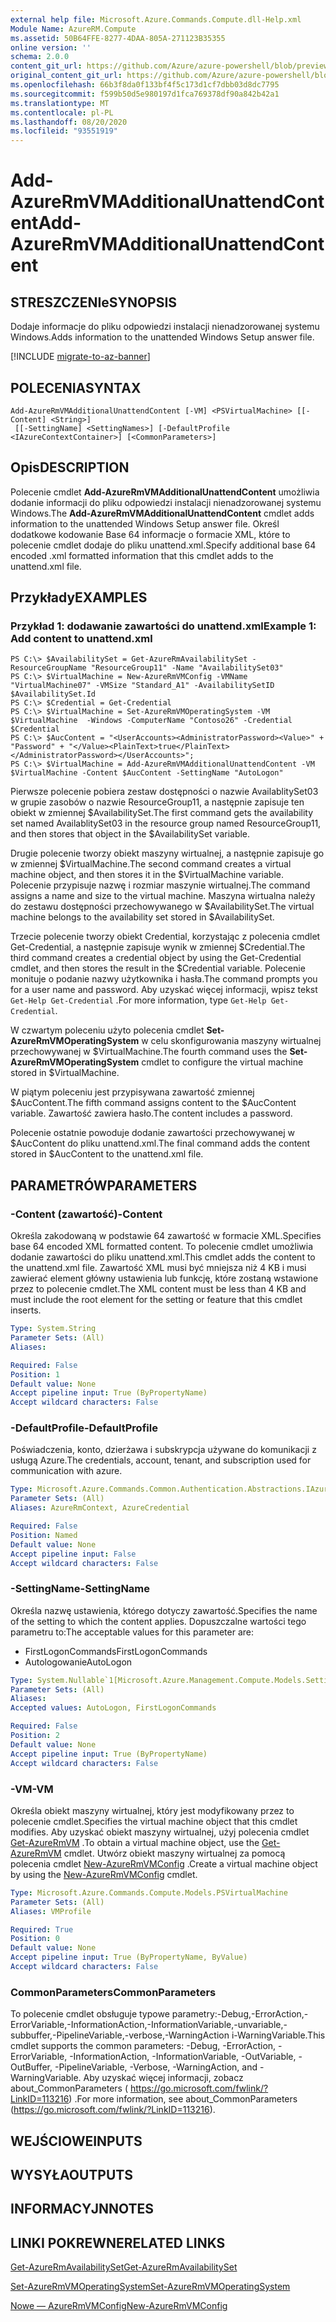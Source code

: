```yaml
---
external help file: Microsoft.Azure.Commands.Compute.dll-Help.xml
Module Name: AzureRM.Compute
ms.assetid: 50B64FFE-8277-4DAA-805A-271123B35355
online version: ''
schema: 2.0.0
content_git_url: https://github.com/Azure/azure-powershell/blob/preview/src/ResourceManager/Compute/Stack/Commands.Compute/help/Add-AzureRmVMAdditionalUnattendContent.md
original_content_git_url: https://github.com/Azure/azure-powershell/blob/preview/src/ResourceManager/Compute/Stack/Commands.Compute/help/Add-AzureRmVMAdditionalUnattendContent.md
ms.openlocfilehash: 66b3f8da0f133bf4f5c173d1cf7dbb03d8dc7795
ms.sourcegitcommit: f599b50d5e980197d1fca769378df90a842b42a1
ms.translationtype: MT
ms.contentlocale: pl-PL
ms.lasthandoff: 08/20/2020
ms.locfileid: "93551919"
---
```

# <span data-ttu-id="77d12-101">Add-AzureRmVMAdditionalUnattendContent</span><span class="sxs-lookup"><span data-stu-id="77d12-101">Add-AzureRmVMAdditionalUnattendContent</span></span>

## <span data-ttu-id="77d12-102">STRESZCZENIe</span><span class="sxs-lookup"><span data-stu-id="77d12-102">SYNOPSIS</span></span>
<span data-ttu-id="77d12-103">Dodaje informacje do pliku odpowiedzi instalacji nienadzorowanej systemu Windows.</span><span class="sxs-lookup"><span data-stu-id="77d12-103">Adds information to the unattended Windows Setup answer file.</span></span>

[!INCLUDE [migrate-to-az-banner](../../includes/migrate-to-az-banner.md)]

## <span data-ttu-id="77d12-104">POLECENIA</span><span class="sxs-lookup"><span data-stu-id="77d12-104">SYNTAX</span></span>

```
Add-AzureRmVMAdditionalUnattendContent [-VM] <PSVirtualMachine> [[-Content] <String>]
 [[-SettingName] <SettingNames>] [-DefaultProfile <IAzureContextContainer>] [<CommonParameters>]
```

## <span data-ttu-id="77d12-105">Opis</span><span class="sxs-lookup"><span data-stu-id="77d12-105">DESCRIPTION</span></span>
<span data-ttu-id="77d12-106">Polecenie cmdlet **Add-AzureRmVMAdditionalUnattendContent** umożliwia dodanie informacji do pliku odpowiedzi instalacji nienadzorowanej systemu Windows.</span><span class="sxs-lookup"><span data-stu-id="77d12-106">The **Add-AzureRmVMAdditionalUnattendContent** cmdlet adds information to the unattended Windows Setup answer file.</span></span>
<span data-ttu-id="77d12-107">Określ dodatkowe kodowanie Base 64 informacje o formacie XML, które to polecenie cmdlet dodaje do pliku unattend.xml.</span><span class="sxs-lookup"><span data-stu-id="77d12-107">Specify additional base 64 encoded .xml formatted information that this cmdlet adds to the unattend.xml file.</span></span>

## <span data-ttu-id="77d12-108">Przykłady</span><span class="sxs-lookup"><span data-stu-id="77d12-108">EXAMPLES</span></span>

### <span data-ttu-id="77d12-109">Przykład 1: dodawanie zawartości do unattend.xml</span><span class="sxs-lookup"><span data-stu-id="77d12-109">Example 1: Add content to unattend.xml</span></span>
```
PS C:\> $AvailabilitySet = Get-AzureRmAvailabilitySet -ResourceGroupName "ResourceGroup11" -Name "AvailabilitySet03"
PS C:\> $VirtualMachine = New-AzureRmVMConfig -VMName "VirtualMachine07" -VMSize "Standard_A1" -AvailabilitySetID $AvailabilitySet.Id 
PS C:\> $Credential = Get-Credential
PS C:\> $VirtualMachine = Set-AzureRmVMOperatingSystem -VM $VirtualMachine  -Windows -ComputerName "Contoso26" -Credential $Credential
PS C:\> $AucContent = "<UserAccounts><AdministratorPassword><Value>" + "Password" + "</Value><PlainText>true</PlainText></AdministratorPassword></UserAccounts>";
PS C:\> $VirtualMachine = Add-AzureRmVMAdditionalUnattendContent -VM $VirtualMachine -Content $AucContent -SettingName "AutoLogon"
```

<span data-ttu-id="77d12-110">Pierwsze polecenie pobiera zestaw dostępności o nazwie AvailablitySet03 w grupie zasobów o nazwie ResourceGroup11, a następnie zapisuje ten obiekt w zmiennej $AvailabilitySet.</span><span class="sxs-lookup"><span data-stu-id="77d12-110">The first command gets the availability set named AvailablitySet03 in the resource group named ResourceGroup11, and then stores that object in the $AvailabilitySet variable.</span></span>

<span data-ttu-id="77d12-111">Drugie polecenie tworzy obiekt maszyny wirtualnej, a następnie zapisuje go w zmiennej $VirtualMachine.</span><span class="sxs-lookup"><span data-stu-id="77d12-111">The second command creates a virtual machine object, and then stores it in the $VirtualMachine variable.</span></span>
<span data-ttu-id="77d12-112">Polecenie przypisuje nazwę i rozmiar maszynie wirtualnej.</span><span class="sxs-lookup"><span data-stu-id="77d12-112">The command assigns a name and size to the virtual machine.</span></span>
<span data-ttu-id="77d12-113">Maszyna wirtualna należy do zestawu dostępności przechowywanego w $AvailabilitySet.</span><span class="sxs-lookup"><span data-stu-id="77d12-113">The virtual machine belongs to the availability set stored in $AvailabilitySet.</span></span>

<span data-ttu-id="77d12-114">Trzecie polecenie tworzy obiekt Credential, korzystając z polecenia cmdlet Get-Credential, a następnie zapisuje wynik w zmiennej $Credential.</span><span class="sxs-lookup"><span data-stu-id="77d12-114">The third command creates a credential object by using the Get-Credential cmdlet, and then stores the result in the $Credential variable.</span></span>
<span data-ttu-id="77d12-115">Polecenie monituje o podanie nazwy użytkownika i hasła.</span><span class="sxs-lookup"><span data-stu-id="77d12-115">The command prompts you for a user name and password.</span></span>
<span data-ttu-id="77d12-116">Aby uzyskać więcej informacji, wpisz tekst `Get-Help Get-Credential` .</span><span class="sxs-lookup"><span data-stu-id="77d12-116">For more information, type `Get-Help Get-Credential`.</span></span>

<span data-ttu-id="77d12-117">W czwartym poleceniu użyto polecenia cmdlet **Set-AzureRmVMOperatingSystem** w celu skonfigurowania maszyny wirtualnej przechowywanej w $VirtualMachine.</span><span class="sxs-lookup"><span data-stu-id="77d12-117">The fourth command uses the **Set-AzureRmVMOperatingSystem** cmdlet to configure the virtual machine stored in $VirtualMachine.</span></span>

<span data-ttu-id="77d12-118">W piątym poleceniu jest przypisywana zawartość zmiennej $AucContent.</span><span class="sxs-lookup"><span data-stu-id="77d12-118">The fifth command assigns content to the $AucContent variable.</span></span>
<span data-ttu-id="77d12-119">Zawartość zawiera hasło.</span><span class="sxs-lookup"><span data-stu-id="77d12-119">The content includes a password.</span></span>

<span data-ttu-id="77d12-120">Polecenie ostatnie powoduje dodanie zawartości przechowywanej w $AucContent do pliku unattend.xml.</span><span class="sxs-lookup"><span data-stu-id="77d12-120">The final command adds the content stored in $AucContent to the unattend.xml file.</span></span>

## <span data-ttu-id="77d12-121">PARAMETRÓW</span><span class="sxs-lookup"><span data-stu-id="77d12-121">PARAMETERS</span></span>

### <span data-ttu-id="77d12-122">-Content (zawartość)</span><span class="sxs-lookup"><span data-stu-id="77d12-122">-Content</span></span>
<span data-ttu-id="77d12-123">Określa zakodowaną w podstawie 64 zawartość w formacie XML.</span><span class="sxs-lookup"><span data-stu-id="77d12-123">Specifies base 64 encoded XML formatted content.</span></span>
<span data-ttu-id="77d12-124">To polecenie cmdlet umożliwia dodanie zawartości do pliku unattend.xml.</span><span class="sxs-lookup"><span data-stu-id="77d12-124">This cmdlet adds the content to the unattend.xml file.</span></span>
<span data-ttu-id="77d12-125">Zawartość XML musi być mniejsza niż 4 KB i musi zawierać element główny ustawienia lub funkcję, które zostaną wstawione przez to polecenie cmdlet.</span><span class="sxs-lookup"><span data-stu-id="77d12-125">The XML content must be less than 4 KB and must include the root element for the setting or feature that this cmdlet inserts.</span></span>

```yaml
Type: System.String
Parameter Sets: (All)
Aliases: 

Required: False
Position: 1
Default value: None
Accept pipeline input: True (ByPropertyName)
Accept wildcard characters: False
```

### <span data-ttu-id="77d12-126">-DefaultProfile</span><span class="sxs-lookup"><span data-stu-id="77d12-126">-DefaultProfile</span></span>
<span data-ttu-id="77d12-127">Poświadczenia, konto, dzierżawa i subskrypcja używane do komunikacji z usługą Azure.</span><span class="sxs-lookup"><span data-stu-id="77d12-127">The credentials, account, tenant, and subscription used for communication with azure.</span></span>

```yaml
Type: Microsoft.Azure.Commands.Common.Authentication.Abstractions.IAzureContextContainer
Parameter Sets: (All)
Aliases: AzureRmContext, AzureCredential

Required: False
Position: Named
Default value: None
Accept pipeline input: False
Accept wildcard characters: False
```

### <span data-ttu-id="77d12-128">-SettingName</span><span class="sxs-lookup"><span data-stu-id="77d12-128">-SettingName</span></span>
<span data-ttu-id="77d12-129">Określa nazwę ustawienia, którego dotyczy zawartość.</span><span class="sxs-lookup"><span data-stu-id="77d12-129">Specifies the name of the setting to which the content applies.</span></span>
<span data-ttu-id="77d12-130">Dopuszczalne wartości tego parametru to:</span><span class="sxs-lookup"><span data-stu-id="77d12-130">The acceptable values for this parameter are:</span></span>

- <span data-ttu-id="77d12-131">FirstLogonCommands</span><span class="sxs-lookup"><span data-stu-id="77d12-131">FirstLogonCommands</span></span>
- <span data-ttu-id="77d12-132">Autologowanie</span><span class="sxs-lookup"><span data-stu-id="77d12-132">AutoLogon</span></span>

```yaml
Type: System.Nullable`1[Microsoft.Azure.Management.Compute.Models.SettingNames]
Parameter Sets: (All)
Aliases: 
Accepted values: AutoLogon, FirstLogonCommands

Required: False
Position: 2
Default value: None
Accept pipeline input: True (ByPropertyName)
Accept wildcard characters: False
```

### <span data-ttu-id="77d12-133">-VM</span><span class="sxs-lookup"><span data-stu-id="77d12-133">-VM</span></span>
<span data-ttu-id="77d12-134">Określa obiekt maszyny wirtualnej, który jest modyfikowany przez to polecenie cmdlet.</span><span class="sxs-lookup"><span data-stu-id="77d12-134">Specifies the virtual machine object that this cmdlet modifies.</span></span>
<span data-ttu-id="77d12-135">Aby uzyskać obiekt maszyny wirtualnej, użyj polecenia cmdlet [Get-AzureRmVM](./Get-AzureRmVM.md) .</span><span class="sxs-lookup"><span data-stu-id="77d12-135">To obtain a virtual machine object, use the [Get-AzureRmVM](./Get-AzureRmVM.md) cmdlet.</span></span>
<span data-ttu-id="77d12-136">Utwórz obiekt maszyny wirtualnej za pomocą polecenia cmdlet [New-AzureRmVMConfig](./New-AzureRmVMConfig.md) .</span><span class="sxs-lookup"><span data-stu-id="77d12-136">Create a virtual machine object by using the [New-AzureRmVMConfig](./New-AzureRmVMConfig.md) cmdlet.</span></span>

```yaml
Type: Microsoft.Azure.Commands.Compute.Models.PSVirtualMachine
Parameter Sets: (All)
Aliases: VMProfile

Required: True
Position: 0
Default value: None
Accept pipeline input: True (ByPropertyName, ByValue)
Accept wildcard characters: False
```

### <span data-ttu-id="77d12-137">CommonParameters</span><span class="sxs-lookup"><span data-stu-id="77d12-137">CommonParameters</span></span>
<span data-ttu-id="77d12-138">To polecenie cmdlet obsługuje typowe parametry:-Debug,-ErrorAction,-ErrorVariable,-InformationAction,-InformationVariable,-unvariable,-subbuffer,-PipelineVariable,-verbose,-WarningAction i-WarningVariable.</span><span class="sxs-lookup"><span data-stu-id="77d12-138">This cmdlet supports the common parameters: -Debug, -ErrorAction, -ErrorVariable, -InformationAction, -InformationVariable, -OutVariable, -OutBuffer, -PipelineVariable, -Verbose, -WarningAction, and -WarningVariable.</span></span> <span data-ttu-id="77d12-139">Aby uzyskać więcej informacji, zobacz about_CommonParameters ( https://go.microsoft.com/fwlink/?LinkID=113216) .</span><span class="sxs-lookup"><span data-stu-id="77d12-139">For more information, see about_CommonParameters (https://go.microsoft.com/fwlink/?LinkID=113216).</span></span>

## <span data-ttu-id="77d12-140">WEJŚCIOWE</span><span class="sxs-lookup"><span data-stu-id="77d12-140">INPUTS</span></span>

## <span data-ttu-id="77d12-141">WYSYŁA</span><span class="sxs-lookup"><span data-stu-id="77d12-141">OUTPUTS</span></span>

## <span data-ttu-id="77d12-142">INFORMACYJN</span><span class="sxs-lookup"><span data-stu-id="77d12-142">NOTES</span></span>

## <span data-ttu-id="77d12-143">LINKI POKREWNE</span><span class="sxs-lookup"><span data-stu-id="77d12-143">RELATED LINKS</span></span>

[<span data-ttu-id="77d12-144">Get-AzureRmAvailabilitySet</span><span class="sxs-lookup"><span data-stu-id="77d12-144">Get-AzureRmAvailabilitySet</span></span>](./Get-AzureRmAvailabilitySet.md)

[<span data-ttu-id="77d12-145">Set-AzureRmVMOperatingSystem</span><span class="sxs-lookup"><span data-stu-id="77d12-145">Set-AzureRmVMOperatingSystem</span></span>](./Set-AzureRmVMOperatingSystem.md)

[<span data-ttu-id="77d12-146">Nowe — AzureRmVMConfig</span><span class="sxs-lookup"><span data-stu-id="77d12-146">New-AzureRmVMConfig</span></span>](./New-AzureRmVMConfig.md)
